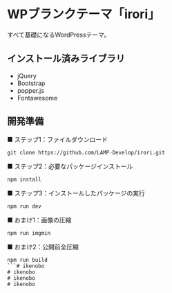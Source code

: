 # WPブランクテーマ「irori」
すべて基礎になるWordPressテーマ。

## インストール済みライブラリ

- jQuery
- Bootstrap
- popper.js
- Fontawesome

## 開発準備

■ ステップ1：ファイルダウンロード

```
git clone https://github.com/LAMP-Develop/irori.git
```

■ ステップ2：必要なパッケージインストール

```
npm install
```

■ ステップ3：インストールしたパッケージの実行

```
npm run dev
```

■ おまけ1：画像の圧縮

```
npm run imgmin
```

■ おまけ2：公開前全圧縮

```
npm run build
```# ikenobo
# ikenobo
# ikenobo
# ikenobo
